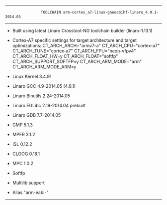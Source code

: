 
___________________________________________________________________________________________________________

                    TOOLCHAIN arm-cortex_a7-linux-gnueabihf-linaro_4.9.1-2014.05

___________________________________________________________________________________________________________

- Built using latest Linaro Crosstool-NG toolchain builder (linaro-1.13.1)
- Cortex-A7 specific settings for target architecture and target optimizations:
    CT_ARCH_ARCH="armv7-a"
    CT_ARCH_CPU="cortex-a7"
    CT_ARCH_TUNE="cortex-a7"
    CT_ARCH_FPU="neon-vfpv4"
    CT_ARCH_FLOAT_HW=y
    CT_ARCH_FLOAT="softfp"
    CT_ARCH_SUPPORT_SOFTFP=y
    CT_ARCH_ARM_MODE="arm"
    CT_ARCH_ARM_MODE_ARM=y

- Linux Kernel 3.4.91
- Linaro GCC 4.9-2014.05 (4.9.1)
- Linaro Binutils 2.24-2014.05
- Linaro EGLibc 2.19-2014.04 prebuilt
- Linaro GDB 7.7-2014.05
- GMP 5.1.3
- MPFR 3.1.2
- ISL 0.12.2
- CLOOG 0.18.1
- MPC 1.0.2
- Softfp
- Multilib support
- Alias "arm-eabi-"

___________________________________________________________________________________________________________
